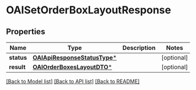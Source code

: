 # OAISetOrderBoxLayoutResponse

## Properties
Name | Type | Description | Notes
------------ | ------------- | ------------- | -------------
**status** | [**OAIApiResponseStatusType***](OAIApiResponseStatusType.md) |  | [optional] 
**result** | [**OAIOrderBoxesLayoutDTO***](OAIOrderBoxesLayoutDTO.md) |  | [optional] 

[[Back to Model list]](../README.md#documentation-for-models) [[Back to API list]](../README.md#documentation-for-api-endpoints) [[Back to README]](../README.md)


